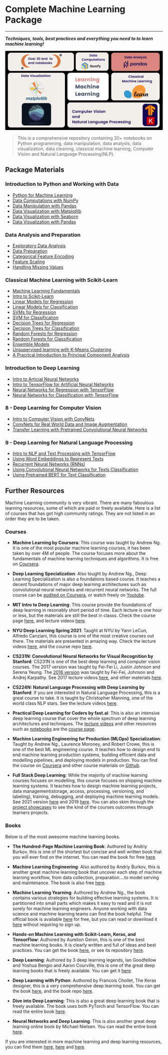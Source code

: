 # Complete Machine Learning Package

****************

***Techniques, tools, best practices and everything you need to to learn machine learning!***

![cover](assets/git_cover.png)

>This is a comprehensive repository containing 30+ notebooks on Python programming, data manipulation, data analysis, data visualization, data cleaning, classical machine learning, Computer Vision and Natural Language Processing(NLP).

## Package Materials

### Introduction to Python and Working with Data

* [Python for Machine Learning](./00_intro_to_python.ipynb)
* [Data Computations with NumPy](./01_intro_to_Numpy_for_data_computation.ipynb)
* [Data Manipulation with Pandas](./02_data_manipulation_with_pandas.ipynb)
* [Data Visualization with Matplotlib](./03_data_visualizations_with_matplotlib.ipynb)
* [Data Visualization with Seaborn](./04_data_visualization_with_seaborn.ipynb)
* [Data Visualization with Pandas](./05_data_visualization%20with_pandas.ipynb)

### Data Analysis and Preparation

* [Exploratory Data Analysis](./06_exploratory_data_analysis.ipynb)
* [Data Preparation](./07_intro_to_data_preparation.ipynb)
* [Categorical Feature Encoding](./08_encoding_categorical_features.ipynb)
* [Feature Scaling](./09_feature_scaling.ipynb)
* [Handling Missing Values](./10_handling_missing_values.ipynb)
  
### Classical Machine Learning with Scikit-Learn
* [Machine Learning Fundamentals](./11_ml_fundamentals.md)
* [Intro to Scikit-Learn](./12_intro_to_sklearn.ipynb)
* [Linear Models for Regression](./13_linear_models_for_regression.ipynb)
* [Linear Models for Classification](./14_linear_models_for_classification.ipynb)
* [SVMs for Regression](./15_support_vector_machines_for_regression.ipynb)
* [SVM for Classification](./16_support_vector_machines_for_classification.ipynb)
* [Decision Trees for Regression](./17_decision_trees_for_regression.ipynb)
* [Decision Trees for Classification](./18_decision_trees_for_classification.ipynb)
* [Random Forests for Regression](./17_decision_trees_for_regression.ipynb)
* [Random Forests for Classification](./20_random_forests_for_classification.ipynb)
* [Ensemble Models](./21_ensemble_models.ipynb)
* [Unsupervised learning with K-Means Clustering](./22_intro_to_unsupervised_learning_with_kmeans_clustering.ipynb)
* [A Pracrical Introduction to Principal Component Analysis](./23_a_practical_intro_to_principal_components_analysis.ipynb)

### Introduction to Deep Learning

* [Intro to Articial Neural Networks](./24_intro_to_neural_networks.ipynb)
* [Intro to TensorFlow for Artificial Neural Networks](./25_intro_to_tensorflow_for_deeplearning.ipynb)
* [Neural Networks for Regression with TensorFlow](./26_neural_networks_for_regresion_with_tensorflow.ipynb)
* [Neural Networks for Classification with TensorFlow](./27_neural_networks_for_classification_with_tensorflow.ipynb)

### 8 - Deep Learning for Computer Vision
 
* [Intro to Computer Vision with ConvNets](./28_intro_to_computer_vision_and_cnn.ipynb)
* [ConvNets for Real World Data and Image Augmentation](./29_cnn_for_real_world_data_and_image_augmentation.ipynb)
* [Transfer Learning with Pretrained Convolutional Neural Networks](./30_cnn_architectures_and_transfer_learning.ipynb)

### 9 - Deep Learning for Natural Language Processing

* [Intro to NLP and Text Processing with TensorFlow](./31_intro_to_nlp_and_text_preprocessing.ipynb)
* [Using Word Embeddings to Represent Texts](./32_using_word_embeddings_to_represent_texts.ipynb)
* [Recurrent Neural Networks (RNNs)](./33_recurrent_neural_networks.ipynb)
* [Using Convolutional Neural Networks for Texts Classification](./34_using_cnns_and_rnns_for_texts_classification.ipynb)
* [Using Pretrained BERT for Text Classification](./35_using_pretrained_bert_for_text_classification.ipynb)


## Further Resources

Machine Learning community is very vibrant. There are many faboulous learning resources, some of which are paid or freely available. Here is a list of courses that has got high community ratings. They are not listed in an order they are to be taken.

### Courses

* **Machine Learning by Coursera**: This course was taught by Andrew Ng. It is one of the most popular machine learning courses, it has been taken by over 4M of people. The course focuses more about the fundamentals of machine learning techniques and algorithms. It is free on [Coursera](https://www.coursera.org/learn/machine-learning). 

* **Deep Learning Specialization**: Also tought by Andrew Ng., Deep Learning Specialization is also a foundations based course. It teaches a decent foundations of major deep learning architectures such as convolutional neural networks and recurrent neural networks. The full course can be [audited on Coursera](https://www.coursera.org/specializations/deep-learning), or watch freely on [Youtube](https://www.youtube.com/playlist?list=PLkDaE6sCZn6Ec-XTbcX1uRg2_u4xOEky0).

* **MIT Intro to Deep Learning**: This course provide the foundations of deep learning in resonably short period of time. Each lecture is one hour or less, but the materials are still the best in classs. Check the course page [here](http://introtodeeplearning.com), and lecture videos [here](https://www.youtube.com/watch?v=AjtX1N_VT9E&list=PLtBw6njQRU-rwp5__7C0oIVt26ZgjG9NI&index=4).

* **NYU Deep Learning Spring 2021**: Taught at NYU by Yann LeCun, Alfredo Canziani, this course is one of the most creative courses out there. The materials are presented in amazing way. Check the lecture videos [here](https://www.youtube.com/playlist?list=PLLHTzKZzVU9e6xUfG10TkTWApKSZCzuBI), and the course repo [here](https://github.com/Atcold/NYU-DLSP21). 

* **CS231N: Convolutional Neural Networks for Visual Recognition by Stanford**: CS231N is one of the best deep learning and computer vision courses. The 2017 version was taught by Fei-Fei Li, Justin Johnson and Serena Yeung. The [2016 version](http://cs231n.stanford.edu/2016/) was taught by Fei-Fei, Johnson and Andrej Karpathy. See 2017 lecture videos [here](https://www.youtube.com/watch?v=vT1JzLTH4G4&list=PLzUTmXVwsnXod6WNdg57Yc3zFx_f-RYsq&index=1&t=457s), and other materials [here](http://cs231n.stanford.edu). 

* **CS224N: Natural Language Processing with Deep Learning by Stanford**: If you are interested in Natural Language Processing, this is a great course to take. It is taught by Christopher Manning, one of the world class NLP stars. See the lecture videos [here](https://www.youtube.com/playlist?list=PLU40WL8Ol94IJzQtileLTqGZuXtGlLMP_). 

* **Practical Deep Learning for Coders by fast.ai**: This is also an intensive deep learning course that cover the whole spectrum of deep learning architectures and techniques. The [lecture videos](https://course.fast.ai/videos/?lesson=1) and other resources such as [notebooks](https://github.com/fastai/fastbook) are the [course page](https://course.fast.ai). 

* **Machine Learning Engineering for Production (MLOps) Specialization**: Taught by Andrew Ng., Laurence Moroney, and Robert Crowe, this is one of the best ML engineering course. It teaches how to design end to end machine learning production systems, building efficient data and modelling pipelines, and deploying models in production. You can find the course on [Coursera](https://www.coursera.org/specializations/machine-learning-engineering-for-production-mlops#about) and other course materials on [Github](https://github.com/https-deeplearning-ai/machine-learning-engineering-for-production-public). 

* **Full Stack Deep Learning**: While the majority of machine learning courses focuses on modelling, this course focuses on shipping machine learning systems. It teaches how to design machine learning projects, data management(storage, access, processing, versioning, and labeling), training, debugging, and deploying machine learning models. See 2021 version [here](https://fullstackdeeplearning.com/spring2021/) and 2019 [here](https://fall2019.fullstackdeeplearning.com). You can also skim through the [project showcases](https://fullstackdeeplearning.com/spring2021/projects/) to see the kind of the courses outcomes through learners projects. 


### Books

Below is of the most awesome machine learning books. 

* **The Hundred-Page Machine Learning Book**: Authored by Andriy Burkov, this is one of the shortest but concise and well written book that you will ever find on the internet. You can read the book for free [here](http://themlbook.com/wiki/doku.php).

* **Machine Learning Engineering**: Also authored by Andriy Burkov, this is another great machine learning book that uncover each step of machine learning workflow, from data collection, preparation....to model serving and maintenance. The book is also free [here](http://www.mlebook.com/wiki/doku.php). 

* **Machine Learning Yearning**: Authored by Andrew Ng., the book contains various strategies for building effective learning systems. It is partitioned into small parts which makes it easy to read and it is not sorely for machine learning engineers. Anyone working with data science and machine learning teams can find the book helpful. The official book is available [here](https://www.deeplearning.ai/programs/) for free, but you can read or download it [here](https://github.com/ajaymache/machine-learning-yearning) without requiring to sign up. 

* **Hands-on Machine Learning with Scikit-Learn, Keras, and TensorFlow**: Authored by Aurelion Geron, this is one of the best machine learning books. It is clearly written and full of ideas and best practices. You can get the book [here](https://www.oreilly.com/library/view/hands-on-machine-learning/9781492032632/), or see its repository [here](https://github.com/ageron/handson-ml2). 

* **Deep Learning**: Authored by 3 deep learning legends, Ian Goodfellow and Yoshua Bengio and Aaron Courville, this is one of the great deep learning books that is freely available. You can get it [here](https://www.deeplearningbook.org). 

* **Deep Learning with Python**: Authored by Francois Chollet, The Keras designer, this is a very comprehensive deep learning book. You can get the book [here](https://www.manning.com/books/deep-learning-with-python-second-edition), and the book repo [here](https://github.com/fchollet/deep-learning-with-python-notebooks). 

* **Dive into Deep Learning**: This is also a great deep learning book that is freely available. The book uses both PyTorch and TensorFlow. You can read the entire book [here](https://d2l.ai/index.html).

* **Neural Networks and Deep Learning**: This is also another great deep learning online book by Michael Nielsen. You can read the entire book [here](http://neuralnetworksanddeeplearning.com).

If you are interested in more machine learning and deep learning resources, you can find them [here](https://ludwigstumpp.com/ml-starter-kit), [here](https://deep-learning-drizzle.github.io) and [here](https://github.com/dair-ai/ML-YouTube-Courses).